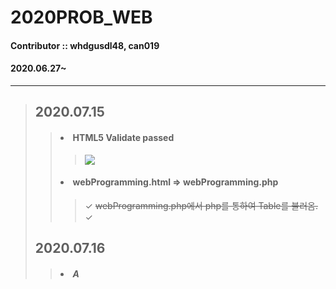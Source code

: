 # 2020PROB_WEB
#### Contributor :: whdgusdl48, can019
#### 2020.06.27~
<hr/>

>## **2020.07.15**
> >#### <li> HTML5 Validate passed
> > > <img src = "https://user-images.githubusercontent.com/26926966/87548043-ec73a100-c6e6-11ea-9ada-1a8acc19ead3.png" >
> >#### <li> webProgramming.html => webProgramming.php
> > > ✓ ~~webProgramming.php에서 php를 통하여 Table를 불러옴.~~  
> > > ✓
>## **2020.07.16**
> >##### <li> A
